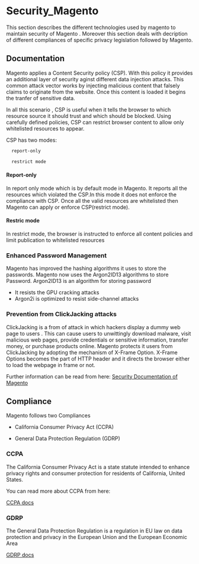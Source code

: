 
# Security_Magento

This section describes the different technologies used by magento to maintain
security of Magento . Moreover this section deals with
decription of different compliances of specific privacy legislation
followed by Magento.


## Documentation

Magento applies a Content Security policy (CSP). With this 
policy it provides an additional layer of security aginst different data injection attacks.
This common attack vector works by injecting malicious content that falsely claims to originate from the website.
Once this content is loaded it begins the tranfer of sensitive data.

In all this scenario , CSP is useful when it tells the browser to which resource source it should trust and which should be blocked.
Using carefully defined policies, CSP can restrict browser content to allow only whitelisted resources to appear.

CSP has two modes: 

```bash
  report-only
```

```bash
  restrict mode
```

#### Report-only
In report only mode which is by default mode in Magento.
It reports all the resources which violated the CSP.In this mode it does not enforce the compliance with CSP.
Once all the valid resources are whitelisted then Magento can apply or enforce CSP(restrict mode).

#### Restric mode
In restrict mode, the browser is instructed to enforce all content policies and limit publication to whitelisted resources

### Enhanced Password Management 

Magento has improved the hashing algorithms it uses to store
the passwords. Magento now uses the Argon2ID13 algorithms to store Password.
Argon2ID13 is an algorithm for storing password
- It resists the GPU cracking attacks
- Argon2i is optimized to resist side-channel attacks

### Prevention from ClickJacking attacks
ClickJacking is a from of attack in which hackers display a dummy 
web page to users . This can cause users to unwittingly download malware,
visit malicious web pages, provide credentials 
or sensitive information, transfer money, or purchase products online.
Magento protects it users from ClickJacking by
adopting the mechanism of X-Frame Option.
X-Frame Options becomes the part of HTTP header and 
it directs the browser either to load the webpage in frame or not.

Further information can be read from here:
[Security Documentation of Magento](https://experienceleague.adobe.com/docs/commerce-operations/security-and-compliance/overview.html)


## Compliance 

Magento follows two Compliances 

- California Consumer Privacy Act (CCPA)

- General Data Protection Regulation (GDRP)

### CCPA 

The California Consumer Privacy Act is a state statute intended to enhance privacy rights and consumer protection for residents of California, United States.

You can read more about CCPA from here:

[CCPA docs](https://experienceleague.adobe.com/docs/commerce-operations/security-and-compliance/privacy/ccpa.html?lang=en)


### GDRP
The General Data Protection Regulation is a regulation in EU law on data protection and privacy in the European Union and the European Economic Area

[GDRP docs](https://experienceleague.adobe.com/docs/commerce-operations/security-and-compliance/privacy/gdpr.html?lang=en)
